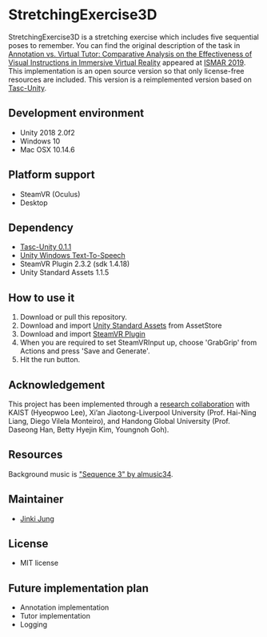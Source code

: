 # StretchingExercise3D

StretchingExercise3D is a stretching exercise which includes five sequential poses to remember. You can find the original description of the task in [Annotation vs. Virtual Tutor: Comparative Analysis on the Effectiveness of Visual Instructions in Immersive Virtual Reality](https://www.researchgate.net/publication/336592427_Annotation_vs_Virtual_Tutor_Comparative_Analysis_on_the_Effectiveness_of_Visual_Instructions_in_Immersive_Virtual_Reality) appeared at [ISMAR 2019](https://www.ismar19.org/). This implementation is an open source version so that only license-free resources are included. This version is a reimplemented version based on [Tasc-Unity](https://github.com/JinkiJung/Tasc-Unity).

## Development environment
* Unity 2018 2.0f2
* Windows 10
* Mac OSX 10.14.6

## Platform support
* SteamVR (Oculus)
* Desktop

## Dependency
- [Tasc-Unity 0.1.1](https://github.com/JinkiJung/Tasc-Unity)
- [Unity Windows Text-To-Speech](https://github.com/VirtualityForSafety/UnityWindowsTTS)
- SteamVR Plugin 2.3.2 (sdk 1.4.18)
- Unity Standard Assets 1.1.5

## How to use it
1. Download or pull this repository.
2. Download and import [Unity Standard Assets](https://assetstore.unity.com/packages/essentials/asset-packs/standard-assets-32351) from AssetStore
3. Download and import [SteamVR Plugin](https://assetstore.unity.com/packages/tools/integration/steamvr-plugin-32647)
4. When you are required to set SteamVRInput up, choose 'GrabGrip' from Actions and press 'Save and Generate'.
5. Hit the run button.

## Acknowledgement
This project has been implemented through a [research collaboration](https://virtualityforsafety.github.io/about/) with KAIST (Hyeopwoo Lee), Xi’an Jiaotong-Liverpool University (Prof. Hai-Ning Liang,
Diego Vilela Monteiro), and Handong Global University (Prof. Daseong Han, Betty Hyejin Kim, Youngnoh Goh).

## Resources
Background music is ["Sequence 3" by almusic34](https://freesound.org/people/almusic34/sounds/391629/). 

## Maintainer
- [Jinki Jung](https://jinkijung.github.io/)

## License
 - MIT license

## Future implementation plan
 - Annotation implementation
 - Tutor implementation
 - Logging
 
